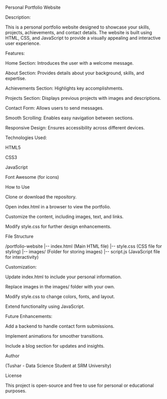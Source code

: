 Personal Portfolio Website

Description:

This is a personal portfolio website designed to showcase your skills, projects, achievements, and contact details. The website is built using HTML, CSS, and JavaScript to provide a visually appealing and interactive user experience.

Features:

Home Section: Introduces the user with a welcome message.

About Section: Provides details about your background, skills, and expertise.

Achievements Section: Highlights key accomplishments.

Projects Section: Displays previous projects with images and descriptions.

Contact Form: Allows users to send messages.

Smooth Scrolling: Enables easy navigation between sections.

Responsive Design: Ensures accessibility across different devices.

Technologies Used:

HTML5

CSS3

JavaScript

Font Awesome (for icons)

How to Use

Clone or download the repository.

Open index.html in a browser to view the portfolio.

Customize the content, including images, text, and links.

Modify style.css for further design enhancements.

File Structure

/portfolio-website
|-- index.html  (Main HTML file)
|-- style.css   (CSS file for styling)
|-- images/     (Folder for storing images)
|-- script.js   (JavaScript file for interactivity)

Customization:

Update index.html to include your personal information.

Replace images in the images/ folder with your own.

Modify style.css to change colors, fonts, and layout.

Extend functionality using JavaScript.

Future Enhancements:

Add a backend to handle contact form submissions.

Implement animations for smoother transitions.

Include a blog section for updates and insights.

Author

(Tushar - Data Science Student at SRM University)

License

This project is open-source and free to use for personal or educational purposes.
